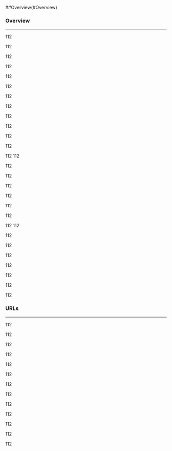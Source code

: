 ##Overview(#Overview)

### Overview
---
112

112

112

112

112

112

112

112

112

112

112

112

112
112

112

112

112

112

112

112

112
112

112

112

112

112

112

112

112
### URLs
---
112

112

112

112

112

112

112

112

112

112

112

112

112